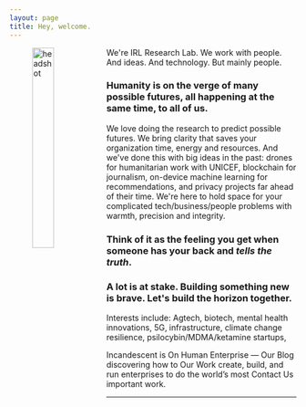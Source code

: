 ```yaml
---
layout: page
title: Hey, welcome.
---
```


<figure>
	
  <img src="/assets/headshot2.jpg" alt="headshot" align="left" style="width:30%" >
  
</figure>


We're IRL Research Lab. We work with people. And ideas. And technology. But mainly people. 

### Humanity is on the verge of many possible futures, all happening at the same time, to all of us. 

We love doing the research to predict possible futures. 
We bring clarity that saves your organization time, energy and resources. 
And we've done this with big ideas in the past: drones for humanitarian work with UNICEF, blockchain for journalism, on-device machine learning for recommendations, and privacy projects far ahead of their time.
We're here to hold space for your complicated tech/business/people problems with warmth, precision and integrity. 

### Think of it as the feeling you get when someone has your back and *tells the truth*. 



### A lot is at stake. Building something new is brave. Let's build the horizon together. 

Interests include: Agtech, biotech, mental health innovations, 5G, infrastructure, climate change resilience, psilocybin/MDMA/ketamine startups, 

<!-- it's important for this to show what i do and for people to be clear from the first page waht is happening
also to tell more of a story -->
<!-- IRL Research Lab is commited to building the future. We will help you align your mission and your product, your dream with reality, so that you can be fully grounded in your own integrity as you bravely build the future. 
 -->
Incandescent is
On Human Enterprise — Our Blog
discovering how to
Our Work
create, build, and run enterprises to do the world’s most
Contact Us
important work.
***